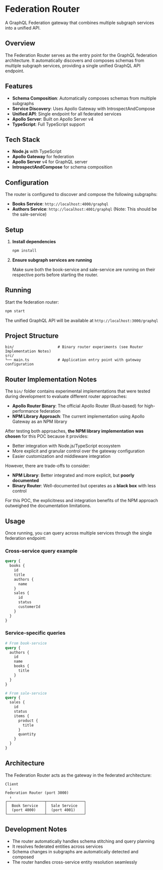 # Federation Router

A GraphQL Federation gateway that combines multiple subgraph services into a unified API.

## Overview

The Federation Router serves as the entry point for the GraphQL federation architecture. It automatically discovers and composes schemas from multiple subgraph services, providing a single unified GraphQL API endpoint.

## Features

- **Schema Composition**: Automatically composes schemas from multiple subgraphs
- **Service Discovery**: Uses Apollo Gateway with IntrospectAndCompose
- **Unified API**: Single endpoint for all federated services
- **Apollo Server**: Built on Apollo Server v4
- **TypeScript**: Full TypeScript support

## Tech Stack

- **Node.js** with TypeScript
- **Apollo Gateway** for federation
- **Apollo Server** v4 for GraphQL server
- **IntrospectAndCompose** for schema composition

## Configuration

The router is configured to discover and compose the following subgraphs:

- **Books Service**: `http://localhost:4000/graphql`
- **Authors Service**: `http://localhost:4001/graphql` (Note: This should be the sale-service)

## Setup

1. **Install dependencies**

   ```bash
   npm install
   ```

2. **Ensure subgraph services are running**
   
   Make sure both the book-service and sale-service are running on their respective ports before starting the router.

## Running

Start the federation router:

```bash
npm start
```

The unified GraphQL API will be available at `http://localhost:3000/graphql`

## Project Structure

```
bin/                    # Binary router experiments (see Router Implementation Notes)
src/
└── main.ts             # Application entry point with gateway configuration
```

## Router Implementation Notes

The `bin/` folder contains experimental implementations that were tested during development to evaluate different router approaches:

- **Apollo Router Binary**: The official Apollo Router (Rust-based) for high-performance federation
- **NPM Library Approach**: The current implementation using Apollo Gateway as an NPM library

After testing both approaches, **the NPM library implementation was chosen** for this POC because it provides:
- Better integration with Node.js/TypeScript ecosystem
- More explicit and granular control over the gateway configuration
- Easier customization and middleware integration

However, there are trade-offs to consider:
- **NPM Library**: Better integrated and more explicit, but **poorly documented**
- **Binary Router**: Well-documented but operates as a **black box** with less control

For this POC, the explicitness and integration benefits of the NPM approach outweighed the documentation limitations.

## Usage

Once running, you can query across multiple services through the single federation endpoint:

### Cross-service query example

```graphql
query {
  books {
    id
    title
    authors {
      name
    }
    sales {
      id
      status
      customerId
    }
  }
}
```

### Service-specific queries

```graphql
# From book-service
query {
  authors {
    id
    name
    books {
      title
    }
  }
}

# From sale-service  
query {
  sales {
    id
    status
    items {
      product {
        title
      }
      quantity
    }
  }
}
```

## Architecture

The Federation Router acts as the gateway in the federated architecture:

```
Client
  ↓
Federation Router (port 3000)
  ↓
┌─────────────────┬─────────────────┐
│  Book Service   │  Sale Service   │
│  (port 4000)    │  (port 4001)    │
└─────────────────┴─────────────────┘
```

## Development Notes

- The router automatically handles schema stitching and query planning
- It resolves federated entities across services
- Schema changes in subgraphs are automatically detected and composed
- The router handles cross-service entity resolution seamlessly